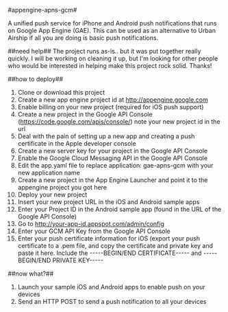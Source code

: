 #appengine-apns-gcm#

A unified push service for iPhone and Android push notifications that runs on Google App Engine (GAE). This can be used as an alternative to Urban Airship if all you are doing is basic push notifications.

##need help##
The project runs as-is.. but it was put together really quickly. I will be working on cleaning it up, but I'm looking for other people who would be interested in helping make this project rock solid.  Thanks!

##how to deploy##
1. Clone or download this project
2. Create a new app engine project id at http://appengine.google.com
3. Enable billing on your new project (required for iOS push support)
4. Create a new project in the Google API Console (https://code.google.com/apis/console/) note your new project id in the url
5. Deal with the pain of setting up a new app and creating a push certificate in the Apple developer console
6. Create a new server key for your project in the Google API Console
7. Enable the Google Cloud Messaging API in the Google API Console
8. Edit the app.yaml file to replace application: gae-apns-gcm with your new application name
9. Create a new project in the App Engine Launcher and point it to the appengine project you got here
10. Deploy your new project
11. Insert your new project URL in the iOS and Android sample apps
12. Enter your Project ID in the Android sample app (found in the URL of the Google API Console)
13. Go to http://your-app-id.appspot.com/admin/config
14. Enter your GCM API Key from the Google API Console
15. Enter your push certificate information for iOS (export your push certificate to a .pem file, and copy the certificate and private key and paste it here. Include the -----BEGIN/END CERTIFICATE----- and -----BEGIN/END PRIVATE KEY-----

##now what?##
1. Launch your sample iOS and Android apps to enable push on your devices
2. Send an HTTP POST to send a push notification to all your devices

```HTTP POST http://your-app-id.appspot.com/push/broadcast --> message={"request":{"data":{"custom": "json data"},"platforms": [1,2], "ios_message":"This is a test","ios_button_text":"yeah!","ios_badge": -1, "ios_sound": "soundfile", "android_collapse_key": "collapsekey"}}
```